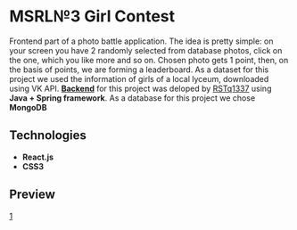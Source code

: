 # MSRL№3 Girl Contest 
  
  Frontend part of a photo battle application. The idea is pretty simple: on your screen you have 2 randomly selected from database photos, click on the one, which you like more and so on. Chosen photo gets 1 point, then, on the basis of points, we are forming a leaderboard. As a dataset for this project we used the information of girls of a local lyceum, downloaded using VK API. **[Backend](https://github.com/RSTq1337/battle)** for this project was deloped by [RSTq1337](https://github.com/RSTq1337) using **Java + Spring framework**. As a database for this project we chose **MongoDB**
  
## Technologies
  * **React.js**
  * **CSS3**

## Preview

[1](https://res.cloudinary.com/dnxmbqza4/image/upload/v1601554425/github%20projects/prtfl_eujxku.jpg)

